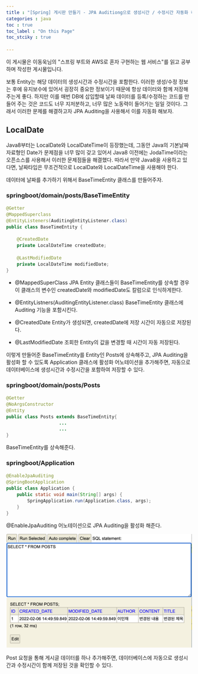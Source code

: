 ```yaml
---
title : "[Spring] 게시판 만들기 - JPA Auditiong으로 생성시간 / 수정시간 자동화 하기"
categories : java
toc : true
toc_label : "On this Page"
toc_stciky : true

---
```

이 게시물은 이동욱님의 "스프링 부트와 AWS로 혼자 구현하는 웹 서비스"를 읽고 공부하며 작성한 게시물입니다.

보통 Entity는 해당 데이터의 생성시간과 수정시간을 포함한다. 이러한 생성/수정 정보는 후에 유지보수에 있어서 굉장히 중요한 정보이기 때문에 항상 데이터와 함께 저장해주는게 좋다. 하지만 이를 매번 DB에 삽입할때 날짜 데이터를 등록/수정하는 코드를 만들어 주는 것은 코드도 너무 지저분하고, 너무 많은 노동력이 들어가는 일일 것이다. 그래서 이러한 문제를 해결하고자 JPA Auditing을 사용해서 이를 자동화 해보자.

## LocalDate
Java8부터는 LocalDate와 LocalDateTime이 등장했는데, 그동안 Java의 기본날짜 자료형인 Date가 문제점을 너무 많이 갖고 있어서  Java8 이전에는 JodaTime이라는 오픈소스를 사용해서 이러한 문제점들을 해결했다. 따라서 만약 Java8을 사용하고 있다면, 날짜타입은 무조건적으로 LocalDate와 LocalDateTime을 사용해야 한다.

데이터에 날짜를 추가하기 위해서 BaseTimeEntity 클래스를 만들어주자.

### springboot/domain/posts/BaseTimeEntity
```java
@Getter
@MappedSuperclass
@EntityListeners(AuditingEntityListener.class)
public class BaseTimeEntity {

    @CreatedDate
    private LocalDateTime createdDate;

    @LastModifiedDate
    private LocalDateTime modifiedDate;
}
```

* @MappedSuperClass
JPA Entity 클래스들이 BaseTimeEntity를 상속할 경우 이 클래스의 변수인 createdDate와 modifiedDate도 칼럼으로 인식하게한다.

* @EntityListners(AuditingEntityListener.class)
BaseTimeEntity 클래스에 Auditing 기능을 포함시킨다.

* @CreatedDate
Entity가 생성되면, createdDate에 저장 시간이 자동으로 저장된다.

* @LastModifiedDate
조회한 Entity의 값을 변경할 때 시간이 자동 저장된다.

이렇게 만들어준 BaseTimeEntity를 Entity인 Posts에 상속해주고, JPA Auditing을 활성화 할 수 있도록 Application 클래스에 활성화 어노테이션을 추가해주면, 자동으로 데이터베이스에 생성시간과 수정시간을 포함하여 저장할 수 있다.

### springboot/domain/posts/Posts
```java
@Getter
@NoArgsConstructor
@Entity
public class Posts extends BaseTimeEntity{
                    ...
                    ...
}
```
BaseTimeEntity를 상속해준다.

### springboot/Application
```java
@EnableJpaAuditing
@SpringBootApplication
public class Application {
    public static void main(String[] args) {
        SpringApplication.run(Application.class, args);
    }
}

```
@EnableJpaAuditing 어노테이션으로 JPA Auditing을 활성화 해준다.

![image1](/assets/images/tech/Java/api3/image1.PNG)

Post 요청을 통해 게시글 데이터를 하나 추가해주면, 데이터베이스에 자동으로 생성시간과 수정시간이 함께 저장된 것을 확인할 수 있다.

